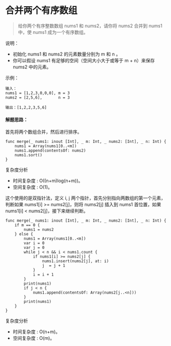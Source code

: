 # 合并两个有序数组

> 给你两个有序整数数组 nums1 和 nums2，请你将 nums2 合并到 nums1 中，使 nums1 成为一个有序数组。


说明：

- 初始化 nums1 和 nums2 的元素数量分别为 m 和 n 。
- 你可以假设 nums1 有足够的空间（空间大小大于或等于 m + n）来保存 nums2 中的元素。



示例：


```
输入：
nums1 = [1,2,3,0,0,0], m = 3
nums2 = [2,5,6],       n = 3

输出：[1,2,2,3,5,6]
```


#### 解题思路：

首先将两个数组合并，然后进行排序。


```
func merge(_ nums1: inout [Int], _ m: Int, _ nums2: [Int], _ n: Int) {
    nums1 = Array(nums1[0..<m])
    nums1.append(contentsOf: nums2)
    nums1.sort()
}
```

复杂度分析

- 时间复杂度 : O((n+m)log(n+m))。
- 空间复杂度 : O(1)。

这个使用的是双指针法，定义 i, j 两个指针，首先分别指向两数组的第一个元素，判断如果 nums1[i] >= nums2[j]，则将 nums2[j] 插入到 nums1 首位置，如果 nums1[i] < nums2[j]，接下来继续判断。


```
func merge(_ nums1: inout [Int], _ m: Int, _ nums2: [Int], _ n: Int) {
    if m == 0 {
        nums1 = nums2
    } else {
        nums1 = Array(nums1[0..<m])
        var i = 0
        var j = 0
        while j < n && i < nums1.count {
            if nums1[i] >= nums2[j] {
                nums1.insert(nums2[j], at: i)
                j  = j + 1
            }
            i = i + 1
        }
        print(nums1)
        if j < n {
            nums1.append(contentsOf: Array(nums2[j..<n]))
        }
        print(nums1)
    }
}
```

复杂度分析

- 时间复杂度 : O(n+m)。
- 空间复杂度 : O(m)。
